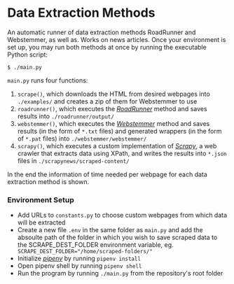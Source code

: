 # Data Extraction Methods

An automatic runner of data extraction methods RoadRunner and Webstemmer, as well as. Works on news articles. Once your environment is set up, you may run both methods at once by running the executable Python script:

```
$ ./main.py
```

`main.py` runs four functions:
1. `scrape()`, which downloads the HTML from desired webpages into `./examples/` and creates a zip of them for Webstemmer to use 
2. `roadrunner()`, which executes the <cite>[RoadRunner][1]</cite> method and saves results into `./roadrunner/output/`
3. `webstemmer()`, which executes the <cite>[Webstemmer][2]</cite> method and saves results (in the form of `*.txt` files) and generated wrappers (in the form of `*.pat` files) into `./webstemmer/webstemmer/` 
4. `scrapy()`, which executes a custom implementation of <cite>[Scrapy][4]</cite>, a web crawler that extracts data using XPath, and writes the results into `*.json` files in `./scrapynews/scraped-content/`

In the end the information of time needed per webpage for each data extraction method is shown.


### Environment Setup

- Add URLs to `constants.py` to choose custom webpages from which data will be extracted
- Create a new file `.env` in the same folder as `main.py` and add the absoulte path of the folder in which you wish to save scraped data to the SCRAPE_DEST_FOLDER environment variable, eg. ` 
SCRAPE_DEST_FOLDER="/home/scraped-folders/"`
- Initialize <cite>[pipenv][3]</cite> by running `pipenv install` 
- Open pipenv shell by running `pipenv shell`
- Run the program by running `./main.py` from the repository's root folder



[1]: http://www.dia.uniroma3.it/db/roadRunner/software.html
[2]: http://www.unixuser.org/~euske/python/webstemmer/
[3]: https://pypi.org/project/pipenv/
[4]: https://scrapy.org/